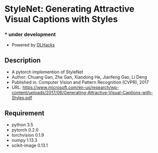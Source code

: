 # StyleNet: Generating Attractive Visual Captions with Styles

### * under development
- Powered by [DLHacks](http://deeplearning.jp/hacks/)

## Description
- A pytorch implemention of StyleNet
- Author: Chuang Gan, Zhe Gan, Xiaodong He, Jianfeng Gao, Li Deng
- Published in: Computer Vision and Pattern Recognition (CVPR), 2017
- URL:  https://www.microsoft.com/en-us/research/wp-content/uploads/2017/06/Generating-Attractive-Visual-Captions-with-Styles.pdf

## Requirement
- python 3.5
- pytorch 0.2.0
- torchvision 0.1.9
- numpy 1.13.3
- scikit-image 0.13.1
